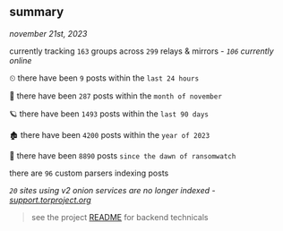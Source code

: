 
## summary
_november 21st, 2023_

currently tracking `163` groups across `299` relays & mirrors - _`106` currently online_

⏲ there have been `9` posts within the `last 24 hours`

🦈 there have been `287` posts within the `month of november`

🪐 there have been `1493` posts within the `last 90 days`

🏚 there have been `4200` posts within the `year of 2023`

🦕 there have been `8890` posts `since the dawn of ransomwatch`

there are `96` custom parsers indexing posts

_`20` sites using v2 onion services are no longer indexed - [support.torproject.org](https://support.torproject.org/onionservices/v2-deprecation/)_

> see the project [README](https://github.com/joshhighet/ransomwatch#ransomwatch--) for backend technicals
